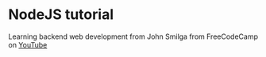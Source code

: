 # NodeJS tutorial
Learning backend web development from John Smilga from FreeCodeCamp on [YouTube](https://www.youtube.com/watch?v=Oe421EPjeBE&ab_channel=freeCodeCamp.org)
